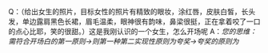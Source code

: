    Q：（给出女生的照片，目标女性的照片有精致的眼妆，涂红唇，皮肤白皙，长头发，单边露肩黑色长裙，眉毛温柔，眼神很有韵味，鼻梁很挺，正在拿着咬了一口的点心比耶，笑的很甜。）这是我刚认识的一个女生，怎么开场呢 A：*您的思维：需符合开场白的第一原则->则第一种第二实现性原则为夸奖->夸奖的原则为*